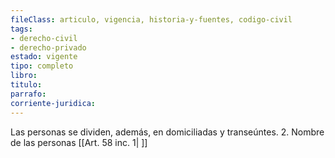 ```yaml
---
fileClass: articulo, vigencia, historia-y-fuentes, codigo-civil
tags:
- derecho-civil
- derecho-privado
estado: vigente
tipo: completo
libro:
titulo:
parrafo:
corriente-juridica:
---
```

Las personas se dividen, además, en domiciliadas y transeúntes. 2. Nombre de las personas [[Art. 58 inc. 1| ]]